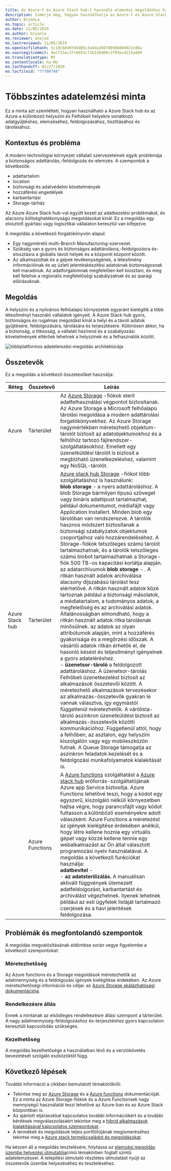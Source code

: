 ```yaml
---
title: Az Azure-t és Azure Stack hub-t használó elemzési megoldáshoz használt többszintes adatelemzési minta.
description: Ismerje meg, hogyan használhatja az Azure-t és Azure Stack hub-szolgáltatásokat egy többszintű adatmegoldás megvalósításához a hibrid felhőben.
author: BryanLa
ms.topic: article
ms.date: 11/05/2019
ms.author: bryanla
ms.reviewer: anajod
ms.lastreviewed: 11/05/2019
ms.openlocfilehash: 5c19c6b407d4d05c3a4da26078050668d023c86a
ms.sourcegitcommit: 4ac711ec37c6653c71b126d09c1f93ec4215a489
ms.translationtype: MT
ms.contentlocale: hu-HU
ms.lasthandoff: 02/27/2020
ms.locfileid: "77700748"
---
```

# <a name="tiered-data-for-analytics-pattern"></a>Többszintes adatelemzési minta

Ez a minta azt szemlélteti, hogyan használható a Azure Stack hub és az Azure a különböző helyszíni és Felhőbeli helyekre vonatkozó adatgyűjtéshez, elemzéséhez, feldolgozásához, tisztításához és tárolásához.

## <a name="context-and-problem"></a>Kontextus és probléma

A modern technológiai környezet vállalati szervezeteinek egyik problémája a biztonságos adattárolás,-feldolgozás és-elemzés. A szempontok a következők:
- adattartalom
- location
- biztonsági és adatvédelmi követelmények
- hozzáférési engedélyek
- karbantartási
- Storage-tárház

Az Azure Azure Stack hub-val együtt kezeli az adatkezelési problémákat, és alacsony költséghatékonyságú megoldásokat kínál. Ez a megoldás egy elosztott gyártási vagy logisztikai vállalaton keresztül van kifejezve. 

A megoldás a következő forgatókönyvön alapul:
- Egy nagyméretű multi-Branch Manufacturing-szervezet.
- Szükség van a gyors és biztonságos adattárolásra,-feldolgozásra és-elosztásra a globális távoli helyek és a központi központ között. 
- Az alkalmazottak és a gépek tevékenységének, a létesítmény információinak és az üzleti jelentéskészítési adatoknak biztonságosnak kell maradniuk. Az adatforgalomnak megfelelően kell kiosztani, és meg kell felelnie a regionális megfelelőségi szabályzatnak és az iparági előírásoknak.

## <a name="solution"></a>Megoldás

A helyszíni és a nyilvános felhőalapú környezetek egyaránt kielégítik a több létesítményt használó vállalatok igényeit. A Azure Stack hub gyors, biztonságos és rugalmas megoldást kínál a helyi és a távoli adatok gyűjtésére, feldolgozására, tárolására és terjesztésére. Különösen akkor, ha a biztonság, a titkosság, a vállalati házirend és a szabályozási követelmények eltérőek lehetnek a helyszínek és a felhasználók között. 

![többplatformos adatelemzési megoldás architektúrája](media/pattern-tiered-data-analytics/solution-architecture.png)

## <a name="components"></a>Összetevők

Ez a megoldás a következő összetevőket használja:

| Réteg | Összetevő | Leírás |
|----------|-----------|-------------|
| Azure | Tárterület | Az [Azure Storage](/azure/storage/) -fiókok steril adatfelhasználási végpontot biztosítanak. Az Azure Storage a Microsoft felhőalapú tárolási megoldása a modern adattárolási forgatókönyvekhez. Az Azure Storage nagymértékben méretezhető objektum-tárolót biztosít az adatobjektumokhoz és a felhőhöz tartozó fájlrendszer-szolgáltatásokhoz. Emellett egy üzenetküldési tárolót is biztosít a megbízható üzenetkezeléshez, valamint egy NoSQL-tárolót. |
| Azure Stack hub | Tárterület | [Azure stack hub Storage](/azure-stack/user/azure-stack-storage-overview) -fiókot több szolgáltatáshoz is használunk:<br>**blob storage** - a nyers adattároláshoz. A blob Storage bármilyen típusú szöveget vagy bináris adattípust tartalmazhat, például dokumentumot, médiafájlt vagy Application Installert. Minden blob egy tárolóban van rendszerezve. A tárolók hasznos módszert biztosítanak a biztonsági szabályzatok objektumok csoportjaihoz való hozzárendeléséhez. A Storage-fiókok tetszőleges számú tárolót tartalmazhatnak, és a tárolók tetszőleges számú blobot tartalmazhatnak a Storage-fiók 500 TB-os kapacitási korlátja alapján.<br>az adatarchívumok **blob storage** - . A ritkán használt adatok archiválása alacsony díjszabású tárolást tesz elérhetővé. A ritkán használt adatok közé tartoznak például a biztonsági másolatok, a médiatartalom, a tudományos adatok, a megfelelőség és az archiválási adatok. Általánosságban elmondható, hogy a ritkán használt adatok ritka tárolásnak minősülnek. az adatok az olyan attribútumok alapján, mint a hozzáférés gyakorisága és a megőrzési időszak. A vásárlói adatok ritkán érhetők el, de hasonló késést és teljesítményt igényelnek a gyors adateléréshez.<br>- **üzenetsor-tároló** a feldolgozott adattároláshoz. A üzenetsor-tárolás Felhőbeli üzenetkezelést biztosít az alkalmazások összetevői között. A méretezhető alkalmazások tervezésekor az alkalmazás-összetevők gyakran le vannak választva, így egymástól függetlenül méretezhetők. A várólista-tároló aszinkron üzenetküldést biztosít az alkalmazás-összetevők közötti kommunikációhoz.  Függetlenül attól, hogy a felhőben, az asztalon, egy helyszíni kiszolgálón vagy egy mobileszközön futnak. A Queue Storage támogatja az aszinkron feladatok kezelését és a feldolgozási munkafolyamatok kialakítását is. |
| | Azure Functions | A [Azure functions](/azure/azure-functions/) szolgáltatást a [Azure stack hub](/azure-stack/operator/azure-stack-app-service-overview) erőforrás-szolgáltatójának Azure app Service biztosítja. Azure Functions lehetővé teszi, hogy a kódot egy egyszerű, kiszolgáló nélküli környezetben hajtsa végre, hogy parancsfájlt vagy kódot futtasson a különböző eseményekre adott válaszként. Azure Functions a méretezést az igények kielégítése érdekében anélkül, hogy létre kellene hoznia egy virtuális gépet vagy közzé kellene tennie egy webalkalmazást az Ön által választott programozási nyelv használatával. A megoldás a következő funkciókat használja:<br>**adatbevitel** - <br>- **az adatsterilizálás.** A manuálisan aktivált függvények ütemezett adatfeldolgozást, karbantartást és archiválást végezhetnek. Ilyenek lehetnek például az esti ügyfelek listáját tartalmazó cserjések és a havi jelentések feldolgozása.|

## <a name="issues-and-considerations"></a>Problémák és megfontolandó szempontok

A megoldás megvalósításának eldöntése során vegye figyelembe a következő szempontokat:

### <a name="scalability"></a>Méretezhetőség 

Az Azure functions és a Storage megoldások méretezhetők az adatmennyiség és a feldolgozási igények kielégítése érdekében. Az Azure méretezhetőségi információi és céljai: az [Azure Storage skálázhatósági dokumentációja](/azure/storage/common/storage-scalability-targets). 

### <a name="availability"></a>Rendelkezésre állás

Ennek a mintának az elsődleges rendelkezésre állási szempont a tárterület. A nagy adatmennyiség-feldolgozáshoz és-terjesztéshez gyors kapcsolaton keresztüli kapcsolódás szükséges. 

### <a name="manageability"></a>Kezelhetőség

A megoldás kezelhetősége a használatban lévő és a verziókövetés bevezetését szolgáló eszközöktől függ. 

## <a name="next-steps"></a>Következő lépések

További információ a cikkben bemutatott témakörökről:
- Tekintse meg az [Azure Storage](/azure/storage/) és a [Azure functions](/azure/azure-functions/) dokumentációját. Ez a minta az Azure Storage-fiókok és a Azure Functionsek nagy mennyiségű használatát teszi lehetővé az Azure-ban és az Azure Stack központban is.
- Az ajánlott eljárásokkal kapcsolatos további információkért és a további kérdések megválaszolásáért tekintse meg a [hibrid alkalmazások kialakításával kapcsolatos szempontokat](overview-app-design-considerations.md) .
- A termékek és megoldások teljes portfóliójának megismeréséhez tekintse meg a [Azure stack termékcsaládot és megoldásokat](/azure-stack).

Ha készen áll a megoldás tesztelésére, folytassa az [elemzési megoldás üzembe helyezési útmutatója](https://aka.ms/tiereddatadeploy)című témakörben foglalt szintű adatelemzéssel. A telepítési útmutató részletes útmutatást nyújt az összetevők üzembe helyezéséhez és teszteléséhez.